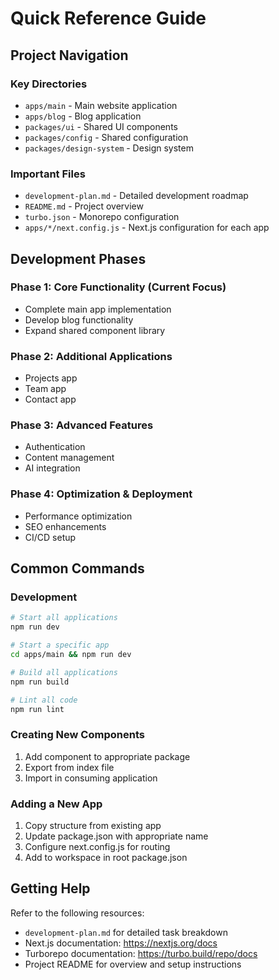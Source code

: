 # Quick Reference Guide

## Project Navigation

### Key Directories
- `apps/main` - Main website application
- `apps/blog` - Blog application
- `packages/ui` - Shared UI components
- `packages/config` - Shared configuration
- `packages/design-system` - Design system

### Important Files
- `development-plan.md` - Detailed development roadmap
- `README.md` - Project overview
- `turbo.json` - Monorepo configuration
- `apps/*/next.config.js` - Next.js configuration for each app

## Development Phases

### Phase 1: Core Functionality (Current Focus)
- Complete main app implementation
- Develop blog functionality
- Expand shared component library

### Phase 2: Additional Applications
- Projects app
- Team app
- Contact app

### Phase 3: Advanced Features
- Authentication
- Content management
- AI integration

### Phase 4: Optimization & Deployment
- Performance optimization
- SEO enhancements
- CI/CD setup

## Common Commands

### Development
```bash
# Start all applications
npm run dev

# Start a specific app
cd apps/main && npm run dev

# Build all applications
npm run build

# Lint all code
npm run lint
```

### Creating New Components
1. Add component to appropriate package
2. Export from index file
3. Import in consuming application

### Adding a New App
1. Copy structure from existing app
2. Update package.json with appropriate name
3. Configure next.config.js for routing
4. Add to workspace in root package.json

## Getting Help

Refer to the following resources:
- `development-plan.md` for detailed task breakdown
- Next.js documentation: https://nextjs.org/docs
- Turborepo documentation: https://turbo.build/repo/docs
- Project README for overview and setup instructions 